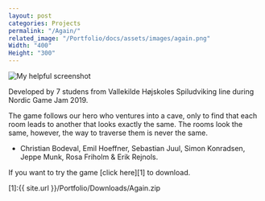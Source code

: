 ```yaml
---
layout: post
categories: Projects
permalink: "/Again/"
related_image: "/Portfolio/docs/assets/images/again.png"
Width: "400"
Height: "300"
---
```

![My helpful screenshot](/Portfolio/docs/assets/images/again.png)

Developed by 7 studens from Vallekilde Højskoles Spiludviking line during Nordic Game Jam 2019.

The game follows our hero who ventures into a cave, only to find that each room leads to another that looks exactly the same.
The rooms look the same, however, the way to traverse them is never the same.

- Christian Bodeval, Emil Hoeffner, Sebastian Juul, Simon Konradsen, Jeppe Munk, Rosa Friholm & Erik Rejnols.

If you want to try the game [click here][1] to download.

[1]:{{ site.url }}/Portfolio/Downloads/Again.zip
